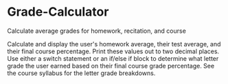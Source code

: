 # Grade-Calculator
Calculate average grades for homework, recitation, and course

Calculate and display the user's homework average, their test average, and their final course percentage.
Print these values out to two decimal places.
Use either a switch statement or an if/else if block to determine what letter grade the user earned
based on their final course grade percentage. See the course syllabus for the letter grade breakdowns.
